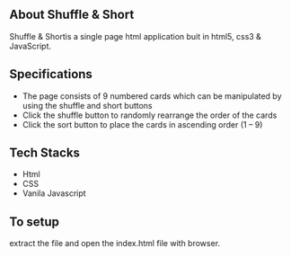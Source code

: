 
## About Shuffle & Short

Shuffle & Shortis a single page html application buit in html5, css3 & JavaScript. 

## Specifications
- The page consists of 9 numbered cards which can be manipulated by using the shuffle and short buttons
- Click the shuffle button to randomly
rearrange the order of the cards
- Click the sort button to place the
cards in ascending order (1 – 9)

## Tech Stacks

- Html
- CSS
- Vanila Javascript

## To setup

extract the file and open the index.html file with browser.



